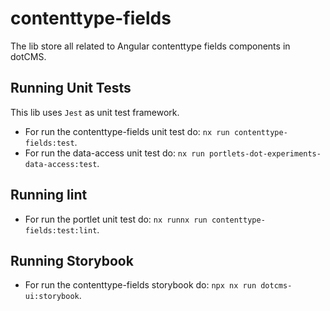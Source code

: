 # contenttype-fields
The lib store all related to Angular contenttype fields components in dotCMS.

## Running Unit Tests

This lib uses `Jest` as unit test framework.

- For run the contenttype-fields unit test do: `nx run contenttype-fields:test`.
- For run the data-access unit test do: `nx run portlets-dot-experiments-data-access:test`.

## Running lint

- For run the portlet unit test do: `nx runnx run contenttype-fields:test:lint`.

## Running Storybook

- For run the contenttype-fields storybook do: `npx nx run dotcms-ui:storybook`.
